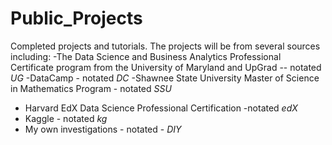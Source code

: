 # Public_Projects
Completed projects and tutorials.
The projects will be from several sources including: 
-The Data Science and Business Analytics Professional Certificate program from the University of Maryland and UpGrad -- notated *UG*
-DataCamp - notated *DC*
-Shawnee State University Master of Science in Mathematics Program - notated *SSU*
- Harvard EdX Data Science Professional Certification -notated *edX*
- Kaggle - notated *kg*
- My own investigations - notated - *DIY* 
